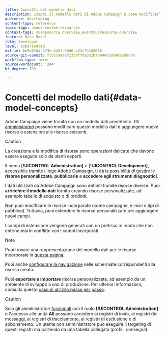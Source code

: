 ```yaml
---
title: Concetti del modello dati
description: Scopri il modello dati di Adobe Campaign e come modificarlo.
audience: developing
content-type: reference
topic-tags: about-custom-resources
context-tags: cusResource,overview;eventCusResource,overview
feature: Data Model
role: Developer
level: Experienced
exl-id: 6e9e016a-473b-4a51-8bd6-c23c7b3d3610
source-git-commit: fcb5c4a92f23bdffd1082b7b044b5859dead9d70
workflow-type: tm+mt
source-wordcount: '244'
ht-degree: 79%

---
```


# Concetti del modello dati{#data-model-concepts}

Adobe Campaign viene fornito con un modello dati predefinito. Gli [amministratori](../../administration/using/users-management.md#functional-administrators) possono modificare questo modello dati e aggiungere nuove risorse o estensioni alle risorse esistenti.

>[!CAUTION]
>
>La creazione e la modifica di risorse sono operazioni delicate che devono essere eseguite solo da utenti esperti.

Il menu **[!UICONTROL Administration]** > **[!UICONTROL Development]**, accessibile tramite il logo Adobe Campaign, ti dà la possibilità di gestire le **risorse personalizzate**, **pubblicarle** e **accedere agli strumenti diagnostici**.

I dati utilizzati da Adobe Campaign sono definiti tramite risorse diverse. Puoi **arricchire il modello dati** fornito creando risorse personalizzate, ad esempio tabelle di acquisto o di prodotti.

Non puoi modificare le risorse incorporate (come campagne, e-mail o tipi di pubblico). Tuttavia, puoi estendere le risorse personalizzate per aggiungere nuovi campi.

I campi di estensione vengono generati con un prefisso in modo che non entrino mai in conflitto con i campi incorporati.

>[!NOTE]
>
>Puoi trovare una rappresentazione del modello dati per le risorse incorporate in [questa pagina](../../developing/using/datamodel-introduction.md).

Puoi anche [configurare la navigazione](configuring-the-screen-definition.md) nelle schermate corrispondenti alla risorsa creata.

Puoi **esportare e importare** risorse personalizzate, ad esempio da un ambiente di sviluppo a uno di produzione. Per ulteriori informazioni, consulta questo [caso di utilizzo passo per passo](../../automating/using/exporting-importing-custom-resources.md).

>[!CAUTION]
>
>Solo gli amministratori [funzionali](../../administration/using/users-management.md#functional-administrators) con il ruolo **[!UICONTROL Administration]** e l&#39;accesso alle unità **All** possono accedere ai registri di invio, ai registri dei messaggi, ai registri di tracciamento, ai registri di esclusione o di abbonamento. Un utente non amministratore può eseguire il targeting di questi registri ma partendo da una tabella collegata (profili, consegna).
